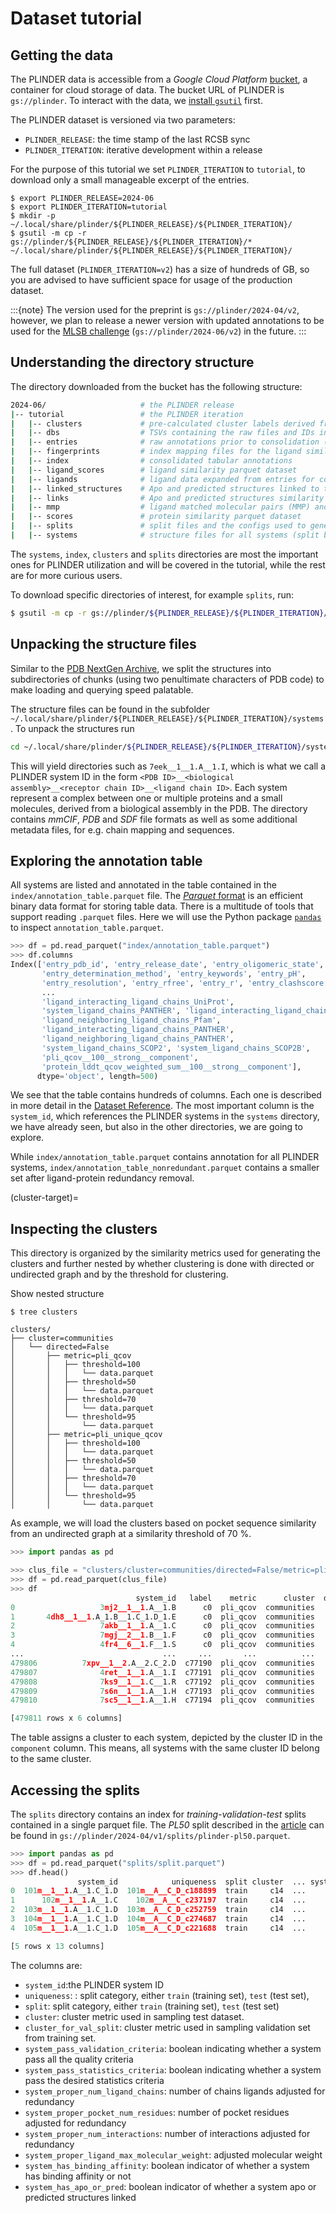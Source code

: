 # Dataset tutorial

## Getting the data

The PLINDER data is accessible from a _Google Cloud Platform_
[bucket](https://cloud.google.com/storage/docs/buckets), a container for cloud storage
of data.
The bucket URL of PLINDER is `gs://plinder`.
To interact with the data, we
[install `gsutil`](https://cloud.google.com/storage/docs/gsutil_install) first.

The PLINDER dataset is versioned via two parameters:

- `PLINDER_RELEASE`: the time stamp of the last RCSB sync
- `PLINDER_ITERATION`: iterative development within a release

For the purpose of this tutorial we set `PLINDER_ITERATION` to `tutorial`, to download
only a small manageable excerpt of the entries.

```console
$ export PLINDER_RELEASE=2024-06
$ export PLINDER_ITERATION=tutorial
$ mkdir -p ~/.local/share/plinder/${PLINDER_RELEASE}/${PLINDER_ITERATION}/
$ gsutil -m cp -r gs://plinder/${PLINDER_RELEASE}/${PLINDER_ITERATION}/* ~/.local/share/plinder/${PLINDER_RELEASE}/${PLINDER_ITERATION}/
```

The full dataset (`PLINDER_ITERATION=v2`) has a size of hundreds of GB, so you are
advised to have sufficient space for usage of the production dataset.

:::{note}
The version used for the preprint is `gs://plinder/2024-04/v2`, however, we plan to
release a newer version with updated annotations to be used for the
[MLSB challenge](https://www.mlsb.io/) (`gs://plinder/2024-06/v2`) in the future.
:::

## Understanding the directory structure

The directory downloaded from the bucket has the following structure:

```bash
2024-06/                     # the PLINDER release
|-- tutorial                 # the PLINDER iteration
|   |-- clusters             # pre-calculated cluster labels derived from the protein similarity dataset
|   |-- dbs                  # TSVs containing the raw files and IDs in the foldseek and mmseqs sub-databases
|   |-- entries              # raw annotations prior to consolidation (split by `two_char_code` and zipped)
|   |-- fingerprints         # index mapping files for the ligand similarity dataset
|   |-- index                # consolidated tabular annotations
|   |-- ligand_scores        # ligand similarity parquet dataset
|   |-- ligands              # ligand data expanded from entries for computing similarity
|   |-- linked_structures    # Apo and predicted structures linked to their holo systems
|   |-- links                # Apo and predicted structures similarity to their holo structures
|   |-- mmp                  # ligand matched molecular pairs (MMP) and series (MMS) data
|   |-- scores               # protein similarity parquet dataset
|   |-- splits               # split files and the configs used to generate them (if available)
|   |-- systems              # structure files for all systems (split by `two_char_code` and zipped)
```

The `systems`, `index`, `clusters` and `splits` directories are most the
important ones for PLINDER utilization and will be covered in the tutorial, while the
rest are for more curious users.

To download specific directories of interest, for example `splits`, run:

```bash
$ gsutil -m cp -r gs://plinder/${PLINDER_RELEASE}/${PLINDER_ITERATION}/splits ~/.local/share/plinder/${PLINDER_RELEASE}/${PLINDER_ITERATION}/
```

## Unpacking the structure files

Similar to the
[PDB NextGen Archive](https://www.wwpdb.org/ftp/pdb-nextgen-archive-site), we split the
structures into subdirectories of chunks (using two penultimate characters of PDB code) to make loading and querying speed palatable.

The structure files can be found in the subfolder
`~/.local/share/plinder/${PLINDER_RELEASE}/${PLINDER_ITERATION}/systems`.
To unpack the structures run

```bash
cd ~/.local/share/plinder/${PLINDER_RELEASE}/${PLINDER_ITERATION}/systems; for i in ls *zip; do unzip $i; done
```

This will yield directories such as `7eek__1__1.A__1.I`, which is what we call a PLINDER
system ID in the form
`<PDB ID>__<biological assembly>__<receptor chain ID>__<ligand chain ID>`.
Each system represent a complex between one or multiple proteins and a small molecules,
derived from a biological assembly in the PDB.
The directory contains _mmCIF_, _PDB_ and _SDF_ file formats as well as some additional
metadata files, for e.g. chain mapping and sequences.

## Exploring the annotation table

All systems are listed and annotated in the table contained in the
`index/annotation_table.parquet` file.
The [_Parquet_ format](https://parquet.apache.org/) is an efficient binary data format
for storing table data.
There is a multitude of tools that support reading `.parquet` files.
Here we will use the Python package [`pandas`](https://pandas.pydata.org) to inspect `annotation_table.parquet`.

```python
>>> df = pd.read_parquet("index/annotation_table.parquet")
>>> df.columns
Index(['entry_pdb_id', 'entry_release_date', 'entry_oligomeric_state',
       'entry_determination_method', 'entry_keywords', 'entry_pH',
       'entry_resolution', 'entry_rfree', 'entry_r', 'entry_clashscore',
       ...
       'ligand_interacting_ligand_chains_UniProt',
       'system_ligand_chains_PANTHER', 'ligand_interacting_ligand_chains_Pfam',
       'ligand_neighboring_ligand_chains_Pfam',
       'ligand_interacting_ligand_chains_PANTHER',
       'ligand_neighboring_ligand_chains_PANTHER',
       'system_ligand_chains_SCOP2', 'system_ligand_chains_SCOP2B',
       'pli_qcov__100__strong__component',
       'protein_lddt_qcov_weighted_sum__100__strong__component'],
      dtype='object', length=500)
```

We see that the table contains hundreds of columns.
Each one is described in more detail in the
[Dataset Reference](#annotation-table-target).
The most important column is the `system_id`, which references the PLINDER systems
in the `systems` directory, we have already seen, but also in the other directories, we
are going to explore.

While `index/annotation_table.parquet` contains annotation for all PLINDER systems,
`index/annotation_table_nonredundant.parquet` contains a smaller set after
ligand-protein redundancy removal.

(cluster-target)=

## Inspecting the clusters

This directory is organized by the similarity metrics used for generating the clusters
and further nested by whether clustering is done with directed or undirected graph and
by the threshold for clustering.

Show nested structure

```console
$ tree clusters

clusters/
├── cluster=communities
│   └── directed=False
│       ├── metric=pli_qcov
│       │   ├── threshold=100
│       │   │   └── data.parquet
│       │   ├── threshold=50
│       │   │   └── data.parquet
│       │   ├── threshold=70
│       │   │   └── data.parquet
│       │   └── threshold=95
│       │       └── data.parquet
│       ├── metric=pli_unique_qcov
│       │   ├── threshold=100
│       │   │   └── data.parquet
│       │   ├── threshold=50
│       │   │   └── data.parquet
│       │   ├── threshold=70
│       │   │   └── data.parquet
│       │   └── threshold=95
│       │       └── data.parquet
```

As example, we will load the clusters based on pocket sequence similarity from an
undirected graph at a similarity threshold of 70 %.

```python
>>> import pandas as pd

>>> clus_file = "clusters/cluster=communities/directed=False/metric=pli_qcov/threshold=70/data.parquet"
>>> df = pd.read_parquet(clus_file)
>>> df
                            system_id   label    metric      cluster  directed  threshold
0                   3mj2__1__1.A__1.B      c0  pli_qcov  communities     False         70
1       4dh8__1__1.A_1.B__1.C_1.D_1.E      c0  pli_qcov  communities     False         70
2                   7akb__1__1.A__1.C      c0  pli_qcov  communities     False         70
3                   7mgj__2__1.B__1.F      c0  pli_qcov  communities     False         70
4                   4fr4__6__1.F__1.S      c0  pli_qcov  communities     False         70
...                               ...     ...       ...          ...       ...        ...
479806          7xpv__1__2.A__2.C_2.D  c77190  pli_qcov  communities     False         70
479807              4ret__1__1.A__1.I  c77191  pli_qcov  communities     False         70
479808              7ks9__1__1.C__1.R  c77192  pli_qcov  communities     False         70
479809              7s6n__1__1.A__1.H  c77193  pli_qcov  communities     False         70
479810              7sc5__1__1.A__1.H  c77194  pli_qcov  communities     False         70

[479811 rows x 6 columns]
```

The table assigns a cluster to each system, depicted by the cluster ID in the
`component` column.
This means, all systems with the same cluster ID belong to the same cluster.

## Accessing the splits

The `splits` directory contains an index for _training-validation-test_ splits contained
in a single parquet file.
The _PL50_ split described in the [article](https://doi.org/10.1101/2024.07.17.603955)
can be found in `gs://plinder/2024-04/v1/splits/plinder-pl50.parquet`.

```python
>>> import pandas as pd
>>> df = pd.read_parquet("splits/split.parquet")
>>> df.head()
               system_id            uniqueness  split cluster  ... system_proper_num_interactions  system_proper_ligand_max_molecular_weight  system_has_binding_affinity  system_has_apo_or_pred
0  101m__1__1.A__1.C_1.D  101m__A__C_D_c188899  train     c14  ...                             20                                 616.177293                        False                   False
1      102m__1__1.A__1.C    102m__A__C_c237197  train     c14  ...                             20                                 616.177293                        False                    True
2  103m__1__1.A__1.C_1.D  103m__A__C_D_c252759  train     c14  ...                             16                                 616.177293                        False                   False
3  104m__1__1.A__1.C_1.D  104m__A__C_D_c274687  train     c14  ...                             21                                 616.177293                        False                   False
4  105m__1__1.A__1.C_1.D  105m__A__C_D_c221688  train     c14  ...                             20                                 616.177293                        False                   False

[5 rows x 13 columns]
```

The columns are:

- `system_id`:the PLINDER system ID
- `uniqueness`: : split category, either `train` (training set), `test` (test set),
- `split`: split category, either `train` (training set), `test` (test set)
- `cluster`: cluster metric used in sampling test dataset.
- `cluster_for_val_split`: cluster metric used in sampling validation set from training set.
- `system_pass_validation_criteria`: boolean indicating whether a system pass all the quality criteria
- `system_pass_statistics_criteria`: boolean indicating whether a system pass the desired statistics criteria
- `system_proper_num_ligand_chains`: number of chains ligands adjusted for redundancy
- `system_proper_pocket_num_residues`: number of pocket residues adjusted for redundancy
- `system_proper_num_interactions`: number of interactions adjusted for redundancy
- `system_proper_ligand_max_molecular_weight`: adjusted molecular weight
- `system_has_binding_affinity`: boolean indicator of whether a system has binding affinity or not
- `system_has_apo_or_pred`: boolean indicator of whether a system apo or predicted structures linked
